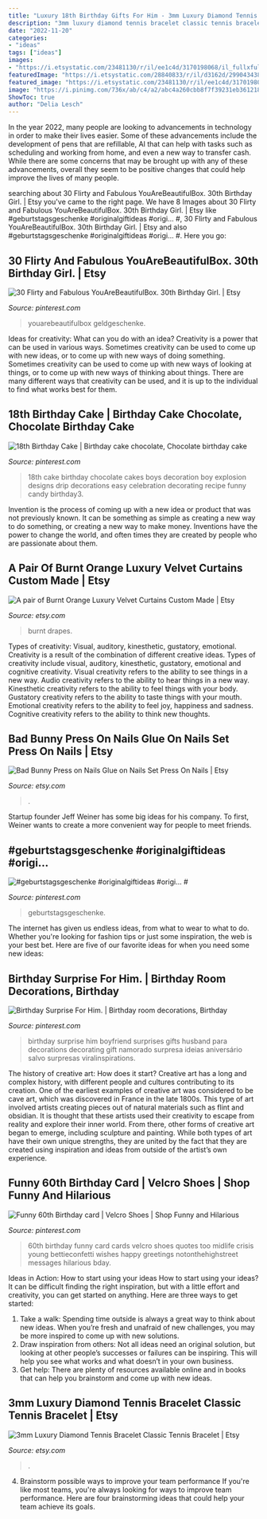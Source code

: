 ```yaml
---
title: "Luxury 18th Birthday Gifts For Him - 3mm Luxury Diamond Tennis Bracelet Classic Tennis Bracelet"
description: "3mm luxury diamond tennis bracelet classic tennis bracelet"
date: "2022-11-20"
categories:
- "ideas"
tags: ["ideas"]
images:
- "https://i.etsystatic.com/23481130/r/il/ee1c4d/3170198068/il_fullxfull.3170198068_b5gj.jpg"
featuredImage: "https://i.etsystatic.com/28840833/r/il/d3162d/2990434384/il_1140xN.2990434384_2t9y.jpg"
featured_image: "https://i.etsystatic.com/23481130/r/il/ee1c4d/3170198068/il_fullxfull.3170198068_b5gj.jpg"
image: "https://i.pinimg.com/736x/ab/c4/a2/abc4a260cbb8f7f39231eb361218faa8.jpg"
ShowToc: true
author: "Delia Lesch"
---
```



In the year 2022, many people are looking to advancements in technology in order to make their lives easier. Some of these advancements include the development of pens that are refillable, AI that can help with tasks such as scheduling and working from home, and even a new way to transfer cash. While there are some concerns that may be brought up with any of these advancements, overall they seem to be positive changes that could help improve the lives of many people.

	

		
searching about 30 Flirty and Fabulous YouAreBeautifulBox. 30th Birthday Girl. | Etsy you've came to the right page. We have 8 Images about 30 Flirty and Fabulous YouAreBeautifulBox. 30th Birthday Girl. | Etsy like #geburtstagsgeschenke #originalgiftideas #origi... #, 30 Flirty and Fabulous YouAreBeautifulBox. 30th Birthday Girl. | Etsy and also #geburtstagsgeschenke #originalgiftideas #origi... #. Here you go:
		
    
## 30 Flirty And Fabulous YouAreBeautifulBox. 30th Birthday Girl. | Etsy

<img loading=lazy src="https://i.pinimg.com/736x/ab/c4/a2/abc4a260cbb8f7f39231eb361218faa8.jpg" onerror="this.onerror=null;this.src='https://tse2.mm.bing.net/th?id=OIP.yZA-RoIaOvAXa_gUQyz0IgHaI6&amp;pid=15.1';" alt="30 Flirty and Fabulous YouAreBeautifulBox. 30th Birthday Girl. | Etsy">

_Source: pinterest.com_

>youarebeautifulbox geldgeschenke. 

	

Ideas for creativity: What can you do with an idea?
Creativity is a power that can be used in various ways. Sometimes creativity can be used to come up with new ideas, or to come up with new ways of doing something. Sometimes creativity can be used to come up with new ways of looking at things, or to come up with new ways of thinking about things. There are many different ways that creativity can be used, and it is up to the individual to find what works best for them.

    
## 18th Birthday Cake | Birthday Cake Chocolate, Chocolate Birthday Cake

<img loading=lazy src="https://i.pinimg.com/736x/4c/00/37/4c0037fb0eafa8bf732ec5533f8adae2.jpg" onerror="this.onerror=null;this.src='https://tse3.mm.bing.net/th?id=OIP.YKNuw_WhTt9NM8Mb_dEHNAHaNJ&amp;pid=15.1';" alt="18th Birthday Cake | Birthday cake chocolate, Chocolate birthday cake">

_Source: pinterest.com_

>18th cake birthday chocolate cakes boys decoration boy explosion designs drip decorations easy celebration decorating recipe funny candy birthday3. 

	

Invention is the process of coming up with a new idea or product that was not previously known. It can be something as simple as creating a new way to do something, or creating a new way to make money. Inventions have the power to change the world, and often times they are created by people who are passionate about them.

    
## A Pair Of Burnt Orange Luxury Velvet Curtains Custom Made | Etsy

<img loading=lazy src="https://i.etsystatic.com/27243948/r/il/939811/3164770091/il_fullxfull.3164770091_4pa5.jpg" onerror="this.onerror=null;this.src='https://tse1.mm.bing.net/th?id=OIP.94HevhE8hyH6Oime-GOHwwHaJ4&amp;pid=15.1';" alt="A pair of Burnt Orange Luxury Velvet Curtains Custom Made | Etsy">

_Source: etsy.com_

>burnt drapes. 

	

Types of creativity: Visual, auditory, kinesthetic, gustatory, emotional.
Creativity is a result of the combination of different creative ideas. Types of creativity include visual, auditory, kinesthetic, gustatory, emotional and cognitive creativity. Visual creativity refers to the ability to see things in a new way. Audio creativity refers to the ability to hear things in a new way. Kinesthetic creativity refers to the ability to feel things with your body. Gustatory creativity refers to the ability to taste things with your mouth. Emotional creativity refers to the ability to feel joy, happiness and sadness. Cognitive creativity refers to the ability to think new thoughts.

    
## Bad Bunny Press On Nails Glue On Nails Set Press On Nails | Etsy

<img loading=lazy src="https://i.etsystatic.com/23481130/r/il/ee1c4d/3170198068/il_fullxfull.3170198068_b5gj.jpg" onerror="this.onerror=null;this.src='https://tse2.mm.bing.net/th?id=OIP.Q1SW-S7Bs4yOX0xAT6QNVQHaJ4&amp;pid=15.1';" alt="Bad Bunny Press on Nails Glue on Nails Set Press On Nails | Etsy">

_Source: etsy.com_

>. 

	

Startup founder Jeff Weiner has some big ideas for his company. To first, Weiner wants to create a more convenient way for people to meet friends.

    
## #geburtstagsgeschenke #originalgiftideas #origi... #

<img loading=lazy src="https://i.pinimg.com/736x/6d/48/0e/6d480e2556228c1b50cd25158885e9e8.jpg" onerror="this.onerror=null;this.src='https://tse4.mm.bing.net/th?id=OIP.9qxT428-lAq6sL7R99HgDgHaNK&amp;pid=15.1';" alt="#geburtstagsgeschenke #originalgiftideas #origi... #">

_Source: pinterest.com_

>geburtstagsgeschenke. 

	

The internet has given us endless ideas, from what to wear to what to do. Whether you're looking for fashion tips or just some inspiration, the web is your best bet. Here are five of our favorite ideas for when you need some new ideas: 

    
## Birthday Surprise For Him. | Birthday Room Decorations, Birthday

<img loading=lazy src="https://i.pinimg.com/736x/c0/de/21/c0de2146a08a642605b98250e917234b--birthday-ideas-for-him-surprise-birthday-surprises-for-him.jpg" onerror="this.onerror=null;this.src='https://tse3.mm.bing.net/th?id=OIP.2roixdb5lNpzdRSfFrBsmgHaKR&amp;pid=15.1';" alt="Birthday Surprise For Him. | Birthday room decorations, Birthday">

_Source: pinterest.com_

>birthday surprise him boyfriend surprises gifts husband para decorations decorating gift namorado surpresa ideias aniversário salvo surpresas viralinspirations. 

	

The history of creative art: How does it start?
Creative art has a long and complex history, with different people and cultures contributing to its creation. One of the earliest examples of creative art was considered to be cave art, which was discovered in France in the late 1800s. This type of art involved artists creating pieces out of natural materials such as flint and obsidian. It is thought that these artists used their creativity to escape from reality and explore their inner world. From there, other forms of creative art began to emerge, including sculpture and painting. While both types of art have their own unique strengths, they are united by the fact that they are created using inspiration and ideas from outside of the artist’s own experience.

    
## Funny 60th Birthday Card | Velcro Shoes | Shop Funny And Hilarious

<img loading=lazy src="https://i.pinimg.com/736x/2a/04/ac/2a04ac4f1a824d0183871834c6963395.jpg" onerror="this.onerror=null;this.src='https://tse3.mm.bing.net/th?id=OIP.0zN0VPAr9r8fulQULDnidQHaHa&amp;pid=15.1';" alt="Funny 60th Birthday card | Velcro Shoes | Shop Funny and Hilarious">

_Source: pinterest.com_

>60th birthday funny card cards velcro shoes quotes too midlife crisis young bettieconfetti wishes happy greetings notonthehighstreet messages hilarious bday. 

	

Ideas in Action: How to start using your ideas
How to start using your ideas? It can be difficult finding the right inspiration, but with a little effort and creativity, you can get started on anything. Here are three ways to get started: 
1. Take a walk: Spending time outside is always a great way to think about new ideas. When you’re fresh and unafraid of new challenges, you may be more inspired to come up with new solutions. 
2. Draw inspiration from others: Not all ideas need an original solution, but looking at other people’s successes or failures can be inspiring. This will help you see what works and what doesn’t in your own business. 
3. Get help: There are plenty of resources available online and in books that can help you brainstorm and come up with new ideas.

    
## 3mm Luxury Diamond Tennis Bracelet Classic Tennis Bracelet | Etsy

<img loading=lazy src="https://i.etsystatic.com/28840833/r/il/d3162d/2990434384/il_1140xN.2990434384_2t9y.jpg" onerror="this.onerror=null;this.src='https://tse4.mm.bing.net/th?id=OIP._9UNTsXitDy5OD-fuh7eMQHaHa&amp;pid=15.1';" alt="3mm Luxury Diamond Tennis Bracelet Classic Tennis Bracelet | Etsy">

_Source: etsy.com_

>. 

	

4. Brainstorm possible ways to improve your team performance
If you're like most teams, you're always looking for ways to improve team performance. Here are four brainstorming ideas that could help your team achieve its goals.

